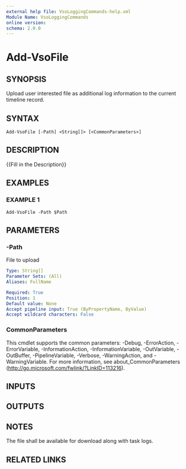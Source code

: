 ```yaml
---
external help file: VsoLoggingCommands-help.xml
Module Name: VsoLoggingCommands
online version:
schema: 2.0.0
---
```


# Add-VsoFile

## SYNOPSIS
Upload user interested file as additional log information to the current timeline record.

## SYNTAX

```
Add-VsoFile [-Path] <String[]> [<CommonParameters>]
```

## DESCRIPTION
{{Fill in the Description}}

## EXAMPLES

### EXAMPLE 1
```
Add-VsoFile -Path $Path
```

## PARAMETERS

### -Path
File to upload

```yaml
Type: String[]
Parameter Sets: (All)
Aliases: FullName

Required: True
Position: 1
Default value: None
Accept pipeline input: True (ByPropertyName, ByValue)
Accept wildcard characters: False
```

### CommonParameters
This cmdlet supports the common parameters: -Debug, -ErrorAction, -ErrorVariable, -InformationAction, -InformationVariable, -OutVariable, -OutBuffer, -PipelineVariable, -Verbose, -WarningAction, and -WarningVariable. For more information, see about_CommonParameters (http://go.microsoft.com/fwlink/?LinkID=113216).

## INPUTS

## OUTPUTS

## NOTES
The file shall be available for download along with task logs.

## RELATED LINKS
